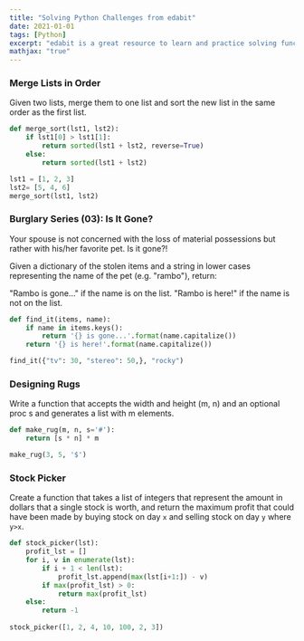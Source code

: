 ```yaml
---
title: "Solving Python Challenges from edabit"
date: 2021-01-01
tags: [Python]
excerpt: "edabit is a great resource to learn and practice solving function challenges"
mathjax: "true"
---
```


### Merge Lists in Order
Given two lists, merge them to one list and sort the new list in the same order as the first list.

```python
def merge_sort(lst1, lst2):
    if lst1[0] > lst1[1]:
        return sorted(lst1 + lst2, reverse=True)
    else:
        return sorted(lst1 + lst2)

lst1 = [1, 2, 3]
lst2= [5, 4, 6]
merge_sort(lst1, lst2)
```
### Burglary Series (03): Is It Gone?
Your spouse is not concerned with the loss of material possessions but rather with his/her favorite pet. Is it gone?!

Given a dictionary of the stolen items and a string in lower cases representing the name of the pet (e.g. "rambo"), return:

"Rambo is gone..." if the name is on the list.
"Rambo is here!" if the name is not on the list.

```python
def find_it(items, name):
    if name in items.keys():
        return '{} is gone...'.format(name.capitalize())
    return '{} is here!'.format(name.capitalize())

find_it({"tv": 30, "stereo": 50,}, "rocky")
```

### Designing Rugs
Write a function that accepts the width and height (m, n) and an optional proc s and generates a list with m elements.

```python
def make_rug(m, n, s='#'):
    return [s * n] * m

make_rug(3, 5, '$')
```

### Stock Picker
Create a function that takes a list of integers that represent the amount in dollars that a single stock is worth, and return the maximum profit that could have been made by buying stock on day `x` and selling stock on day `y` where `y>x`.

```python
def stock_picker(lst):
    profit_lst = []
    for i, v in enumerate(lst):
        if i + 1 < len(lst):
            profit_lst.append(max(lst[i+1:]) - v)
        if max(profit_lst) > 0:
            return max(profit_lst)
    else:
        return -1
    
stock_picker([1, 2, 4, 10, 100, 2, 3])
```

